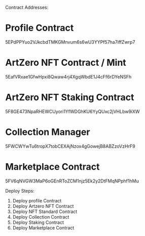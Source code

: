 Contract Addresses:

# Profile Contract
5EPdPPYuo2VJkcbdTMKGMnvum6s6wU3YYPf57ha7iffZwrp7

# ArtZero NFT Contract / Mint
5EafVRxae1GfwHpxi8Qwaw4rj4XgqWbdE1J4cFf6rDYeNSFh

# ArtZero NFT Staking Contract
5F8GE473NpaRHEWCUyori1YfWDGhKU6YyQUxc2jVHLbw9iXW

# Collection Manager
5FWCWYwTu6tropX7tobCEXAjNzox4gGowejB8ABZzoVzHrF9

# Marketplace Contract
5FV6qNVGW3MaP6oGEnRToZCM1njz5Ek2y2DtFMqNPphf1hMu


Deploy Steps:
1. Deploy profile Contract
2. Deploy Artzero NFT Contract
3. Deploy NFT Standard Contract
4. Deploy Collection Contract
5. Deploy Staking Contract
6. Deploy Marketplace Contract
